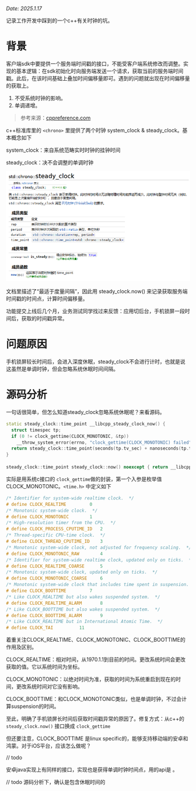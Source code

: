 *Date: 2025.1.17*

记录工作开发中踩到的一个c++有关时钟的坑。

# 背景

客户端sdk中要提供一个服务端时间戳的接口，不能受客户端系统修改而调整。实现的基本逻辑：在sdk初始化时向服务端发送一个请求，获取当前的服务端时间戳。此后，在该时间基础上叠加时间偏移量即可。遇到的问题就出现在时间偏移量的获取上。

1. 不受系统时钟的影响。
2. 单调递增。

> 参考来源：[cppreference.com](https://zh.cppreference.com/w/cpp/chrono#.E6.97.A5.E5.8E.86)

c++标准库里的 `<chrono>` 里提供了两个时钟 system_clock & steady_clock。基本概念如下

system_clock：来自系统范畴实时时钟的挂钟时间

steady_clock：决不会调整的单调时钟

![1737130651947](image/2025_1_17_about_cpp_clock/1737130651947.png)

文档里描述了“最适于度量间隔”，因此用 steady_clock.now() 来记录获取服务端时间戳的时间点，计算时间偏移量。

功能提交上线后几个月，业务测试同学找过来反馈：应用切后台，手机锁屏一段时间后，获取的时间戳异常。

# 问题原因

手机锁屏较长时间后，会进入深度休眠，steady_clock不会进行计时，也就是说这虽然是单调时钟，但会忽略系统休眠时间间隔。

# 源码分析

一句话很简单，但怎么知道steady_clock忽略系统休眠呢？来看源码。

```cpp
static steady_clock::time_point __libcpp_steady_clock_now() {
  struct timespec tp;
  if (0 != clock_gettime(CLOCK_MONOTONIC, &tp))
    __throw_system_error(errno, "clock_gettime(CLOCK_MONOTONIC) failed");
  return steady_clock::time_point(seconds(tp.tv_sec) + nanoseconds(tp.tv_nsec));
}

steady_clock::time_point steady_clock::now() noexcept { return __libcpp_steady_clock_now(); }
```

实际是用系统c接口的 `clock_gettime`做的封装，第一个入参是枚举值CLOCK_MONOTONIC。`<time.h>` 中定义如下

```cpp
/* Identifier for system-wide realtime clock.  */
# define CLOCK_REALTIME			0
/* Monotonic system-wide clock.  */
# define CLOCK_MONOTONIC		1
/* High-resolution timer from the CPU.  */
# define CLOCK_PROCESS_CPUTIME_ID	2
/* Thread-specific CPU-time clock.  */
# define CLOCK_THREAD_CPUTIME_ID	3
/* Monotonic system-wide clock, not adjusted for frequency scaling.  */
# define CLOCK_MONOTONIC_RAW		4
/* Identifier for system-wide realtime clock, updated only on ticks.  */
# define CLOCK_REALTIME_COARSE		5
/* Monotonic system-wide clock, updated only on ticks.  */
# define CLOCK_MONOTONIC_COARSE		6
/* Monotonic system-wide clock that includes time spent in suspension.  */
# define CLOCK_BOOTTIME			7
/* Like CLOCK_REALTIME but also wakes suspended system.  */
# define CLOCK_REALTIME_ALARM		8
/* Like CLOCK_BOOTTIME but also wakes suspended system.  */
# define CLOCK_BOOTTIME_ALARM		9
/* Like CLOCK_REALTIME but in International Atomic Time.  */
# define CLOCK_TAI			11
```

着重关注CLOCK_REALTIME、CLOCK_MONOTONIC、CLOCK_BOOTTIME的作用及区别。

CLOCK_REALTIME：相对时间，从1970.1.1到目前的时间。更改系统时间会更改获取的值。它以系统时间为坐标。

CLOCK_MONOTONIC：以绝对时间为准，获取的时间为系统重启到现在的时间，更改系统时间对它没有影响。

CLOCK_BOOTTIME：和CLOCK_MONOTONIC类似，也是单调时钟，不过会计算suspension的时间。

至此，明确了手机锁屏长时间后获取时间戳异常的原因了。修复方式：从c++的`steady_clock.now()` 接口换成 `clock_gettime`

但还要注意，CLOCK_BOOTTIME 是linux specific的，能够支持移动端的安卓和鸿蒙。对于iOS平台，应该怎么做呢？

// todo

安卓java实现上有同样的接口，实现也是获得单调时钟时间点，用的api是 。

// todo 源码分析下，确认是包含休眠时间的

